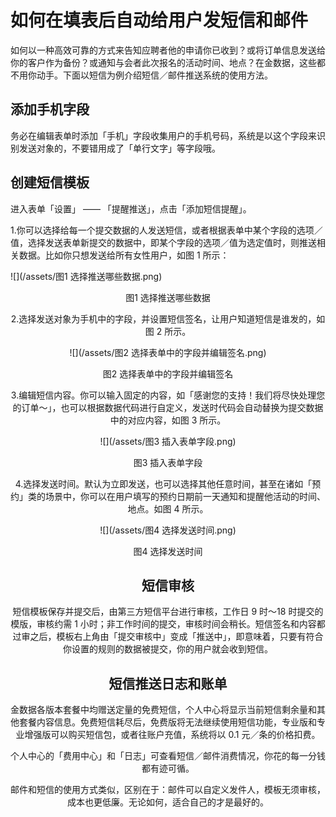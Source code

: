 # 如何在填表后自动给用户发短信和邮件

如何以一种高效可靠的方式来告知应聘者他的申请你已收到？或将订单信息发送给你的客户作为备份？或通知与会者此次报名的活动时间、地点？在金数据，这些都不用你动手。下面以短信为例介绍短信／邮件推送系统的使用方法。

## 添加手机字段

务必在编辑表单时添加「手机」字段收集用户的手机号码，系统是以这个字段来识别发送对象的，不要错用成了「单行文字」等字段哦。

## 创建短信模板

进入表单「设置」 —— 「提醒推送」，点击「添加短信提醒」。

1.你可以选择给每一个提交数据的人发送短信，或者根据表单中某个字段的选项／值，选择发送表单新提交的数据中，即某个字段的选项／值为选定值时，则推送相关数据。比如你只想发送给所有女性用户，如图 1 所示：

![](/assets/图1 选择推送哪些数据.png)

<center>图1 选择推送哪些数据<center>

2.选择发送对象为手机中的字段，并设置短信签名，让用户知道短信是谁发的，如图 2 所示。

![](/assets/图2 选择表单中的字段并编辑签名.png)

<center>图2 选择表单中的字段并编辑签名</center>

3.编辑短信内容。你可以输入固定的内容，如「感谢您的支持！我们将尽快处理您的订单～」，也可以根据数据代码进行自定义，发送时代码会自动替换为提交数据中的对应内容，如图 3 所示。

![](/assets/图3 插入表单字段.png)

<center>图3 插入表单字段</center>

4.选择发送时间。默认为立即发送，也可以选择其他任意时间，甚至在诸如「预约」类的场景中，你可以在用户填写的预约日期前一天通知和提醒他活动的时间、地点。如图 4 所示。

![](/assets/图4 选择发送时间.png)

<center>图4 选择发送时间</center>

## 短信审核

短信模板保存并提交后，由第三方短信平台进行审核，工作日 9 时～18 时提交的模版，审核约需 1 小时；非工作时间的提交，审核时间会稍长。短信签名和内容都过审之后，模板右上角由「提交审核中」变成「推送中」，即意味着，只要有符合你设置的规则的数据被提交，你的用户就会收到短信。

## 短信推送日志和账单

金数据各版本套餐中均赠送定量的免费短信，个人中心将显示当前短信剩余量和其他套餐内容信息。免费短信耗尽后，免费版将无法继续使用短信功能，专业版和专业增强版可以购买短信包，或者往账户充值，系统将以 0.1 元／条的价格扣费。

个人中心的「费用中心」和「日志」可查看短信／邮件消费情况，你花的每一分钱都有迹可循。

邮件和短信的使用方式类似，区别在于：邮件可以自定义发件人，模板无须审核，成本也更低廉。无论如何，适合自己的才是最好的。

